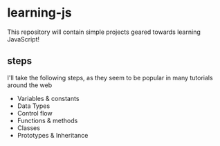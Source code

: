 # learning-js

This repository will contain simple projects geared towards learning JavaScript!

## steps

I'll take the following steps, as they seem to be popular in many tutorials around the web

- Variables & constants
- Data Types
- Control flow
- Functions & methods
- Classes
- Prototypes & Inheritance
